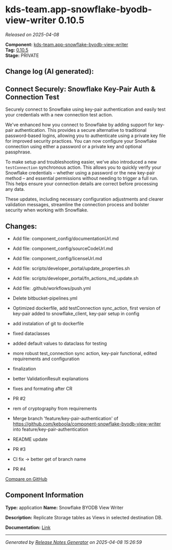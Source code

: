 #  kds-team.app-snowflake-byodb-view-writer 0.10.5

_Released on 2025-04-08_

**Component:** [kds-team.app-snowflake-byodb-view-writer](https://github.com/keboola/component-snowflake-byodb-view-writer)  
**Tag:** [0.10.5](https://github.com/keboola/component-snowflake-byodb-view-writer/releases/tag/0.10.5)  
**Stage:** PRIVATE


## Change log (AI generated):
## Connect Securely: Snowflake Key-Pair Auth & Connection Test
Securely connect to Snowflake using key-pair authentication and easily test your credentials with a new connection test action.

We've enhanced how you connect to Snowflake by adding support for key-pair authentication. This provides a secure alternative to traditional password-based logins, allowing you to authenticate using a private key file for improved security practices. You can now configure your Snowflake connection using either a password or a private key and optional passphrase.

To make setup and troubleshooting easier, we've also introduced a new `testConnection` synchronous action. This allows you to quickly verify your Snowflake credentials – whether using a password or the new key-pair method – and essential permissions without needing to trigger a full run. This helps ensure your connection details are correct before processing any data.

These updates, including necessary configuration adjustments and clearer validation messages, streamline the connection process and bolster security when working with Snowflake.



## Changes:



- Add file: component_config/documentationUrl.md 




- Add file: component_config/sourceCodeUrl.md 




- Add file: component_config/licenseUrl.md 




- Add file: scripts/developer_portal/update_properties.sh 




- Add file: scripts/developer_portal/fn_actions_md_update.sh 




- Add file: .github/workflows/push.yml 




- Delete bitbucket-pipelines.yml 








- Optimized dockerfile, add testConnection sync_action, first version of key-pair added to snowflake_client, key-pair setup in config 




- add instalation of git to dockerfile 




- fixed dataclasses 




- added default values to dataclass for testing 




- more robust test_connection sync action, key-pair functional, edited requirements and configuration 




- finalization 




- better ValidationResult explanations 




- fixes and formating after CR 




- PR #2 




- rem of cryptography from requirements 






- Merge branch 'feature/key-pair-authentication' of https://github.com/keboola/component-snowflake-byodb-view-writer into feature/key-pair-authentication 




- README update 




- PR #3 




- CI fix -> better get of branch name 




- PR #4 



[Compare on GitHub](https://github.com/keboola/component-snowflake-byodb-view-writer/compare/0.10.4...0.10.5)



## Component Information
**Type:** application
**Name:** Snowflake BYODB View Writer

**Description:** Replicate Storage tables as Views in selected destination DB.


**Documentation:** [Link](https://github.com/keboola/component-snowflake-byodb-view-writer/blob/main/README.md)



---
_Generated by [Release Notes Generator](https://github.com/keboola/release-notes-generator)
on 2025-04-08 15:26:59_